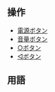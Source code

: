  


## 操作

  * [電源ボタン](operation_switch_power.md)
  * [音量ボタン](operation_switch_volume.md)
  * [○ボタン](operation_button_home.md)
  * [◁ボタン](operation_button_prev.md)


## 用語

